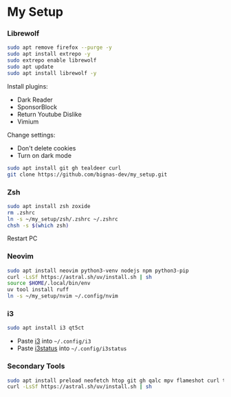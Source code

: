 # My Setup

### Librewolf
```bash
sudo apt remove firefox --purge -y
sudo apt install extrepo -y
sudo extrepo enable librewolf
sudo apt update
sudo apt install librewolf -y
```

Install plugins:
- Dark Reader
- SponsorBlock
- Return Youtube Dislike
- Vimium

Change settings:
- Don't delete cookies
- Turn on dark mode

```bash
sudo apt install git gh tealdeer curl
git clone https://github.com/bignas-dev/my_setup.git
```

### Zsh
```bash
sudo apt install zsh zoxide
rm .zshrc
ln -s ~/my_setup/zsh/.zshrc ~/.zshrc
chsh -s $(which zsh)
```
Restart PC

### Neovim
```bash
sudo apt install neovim python3-venv nodejs npm python3-pip
curl -LsSf https://astral.sh/uv/install.sh | sh
source $HOME/.local/bin/env
uv tool install ruff
ln -s ~/my_setup/nvim ~/.config/nvim
```

### i3
```bash
sudo apt install i3 qt5ct
```
- Paste [i3](i3/i3) into `~/.config/i3`
- Paste [i3status](i3/i3status) into `~/.config/i3status`

### Secondary Tools

```bash
sudo apt install preload neofetch htop git gh qalc mpv flameshot curl tmux gimp ffmpeg feh libreoffice
curl -LsSf https://astral.sh/uv/install.sh | sh
```
